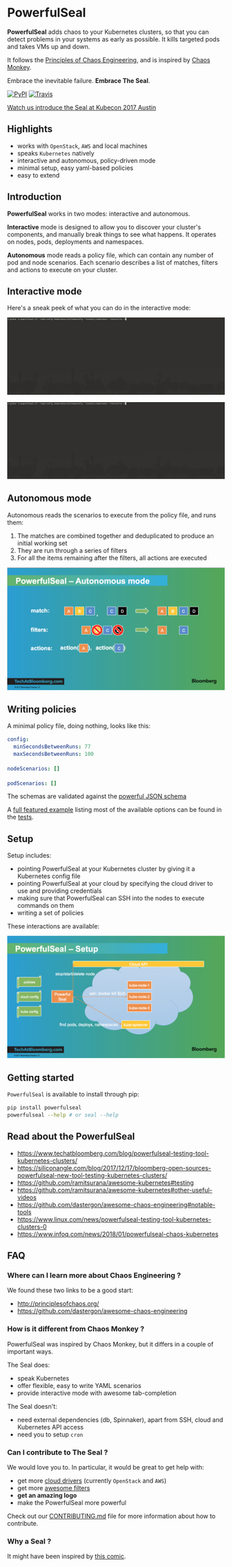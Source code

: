 # PowerfulSeal

__PowerfulSeal__ adds chaos to your Kubernetes clusters, so that you can detect problems in your systems as early as possible. It kills targeted pods and takes VMs up and down.

It follows the [Principles of Chaos Engineering](http://principlesofchaos.org/), and is inspired by [Chaos Monkey](https://github.com/Netflix/chaosmonkey).

Embrace the inevitable failure. __Embrace The Seal__.

[![PyPI](https://img.shields.io/pypi/v/powerfulseal.svg)](https://pypi.python.org/pypi/powerfulseal)
[![Travis](https://img.shields.io/travis/bloomberg/powerfulseal.svg)](https://travis-ci.org/bloomberg/powerfulseal)

[Watch us introduce the Seal at Kubecon 2017 Austin](https://youtu.be/00BMn0UjsG4)

## Highlights

- works with `OpenStack`, `AWS` and local machines
- speaks `Kubernetes` natively
- interactive and autonomous, policy-driven mode
- minimal setup, easy yaml-based policies
- easy to extend


## Introduction

__PowerfulSeal__ works in two modes: interactive and autonomous.

__Interactive__ mode is designed to allow you to discover your cluster's components, and manually break things to see what happens. It operates on nodes, pods, deployments and namespaces.

__Autonomous__ mode reads a policy file, which can contain any number of pod and node scenarios. Each scenario describes a list of matches, filters and actions to execute on your cluster.

## Interactive mode

Here's a sneak peek of what you can do in the interactive mode:

![demo nodes](./media/video-nodes.gif)

![demo pods](./media/video-pods.gif)


## Autonomous mode

Autonomous reads the scenarios to execute from the policy file, and runs them:

1. The matches are combined together and deduplicated to produce an initial working set
2. They are run through a series of filters
3. For all the items remaining after the filters, all actions are executed

![pipeline](./media/pipeline.png)


## Writing policies

A minimal policy file, doing nothing, looks like this:

```yaml
config:
  minSecondsBetweenRuns: 77
  maxSecondsBetweenRuns: 100

nodeScenarios: []

podScenarios: [] 
```

The schemas are validated against the [powerful JSON schema](./powerfulseal/policy/ps-schema.json)

A [full featured example](./tests/policy/example_config.yml) listing most of the available options can be found in the [tests](./tests/policy).

## Setup


Setup includes:
- pointing PowerfulSeal at your Kubernetes cluster by giving it a Kubernetes config file
- pointing PowerfulSeal at your cloud by specifying the cloud driver to use and providing credentials
- making sure that PowerfulSeal can SSH into the nodes to execute commands on them
- writing a set of policies

These interactions are available:

![pipeline](./media/setup.png)

## Getting started

`PowerfulSeal` is available to install through pip:

```sh
pip install powerfulseal
powerfulseal --help # or seal --help
```

## Read about the PowerfulSeal

- https://www.techatbloomberg.com/blog/powerfulseal-testing-tool-kubernetes-clusters/
- https://siliconangle.com/blog/2017/12/17/bloomberg-open-sources-powerfulseal-new-tool-testing-kubernetes-clusters/
- https://github.com/ramitsurana/awesome-kubernetes#testing
- https://github.com/ramitsurana/awesome-kubernetes#other-useful-videos
- https://github.com/dastergon/awesome-chaos-engineering#notable-tools
- https://www.linux.com/news/powerfulseal-testing-tool-kubernetes-clusters-0
- https://www.infoq.com/news/2018/01/powerfulseal-chaos-kubernetes


## FAQ

### Where can I learn more about Chaos Engineering ?

We found these two links to be a good start:

- http://principlesofchaos.org/
- https://github.com/dastergon/awesome-chaos-engineering

### How is it different from Chaos Monkey ?

PowerfulSeal was inspired by Chaos Monkey, but it differs in a couple of important ways.

The Seal does:
  - speak Kubernetes
  - offer flexible, easy to write YAML scenarios
  - provide interactive mode with awesome tab-completion

The Seal doesn't:
  - need external dependencies (db, Spinnaker), apart from SSH, cloud and Kubernetes API access
  - need you to setup ```cron```

### Can I contribute to The Seal ?

We would love you to. In particular, it would be great to get help with:

- get more [cloud drivers](./powerfulseal/clouddrivers/driver.py) (currently `OpenStack` and `AWS`)
- get more [awesome filters](./powerfulseal/policy/scenario.py)
- __get an amazing logo__
- make the PowerfulSeal more powerful

Check out our [CONTRIBUTING.md](CONTRIBUTING.md) file for more information about how to contribute.

### Why a Seal ?

It might have been inspired by [this comic](https://randowis.com/2015/01/07/the-tower/).

